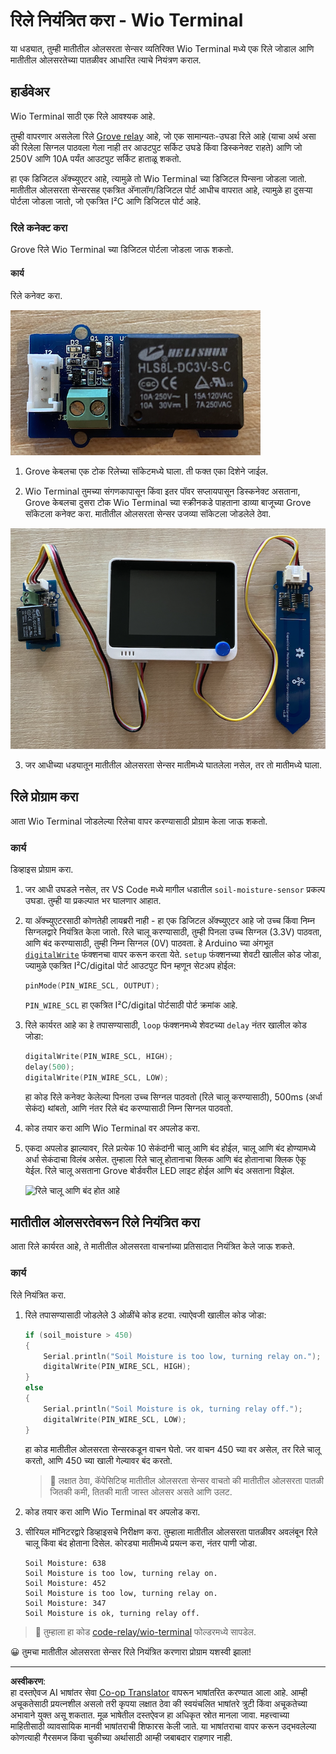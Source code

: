 <!--
CO_OP_TRANSLATOR_METADATA:
{
  "original_hash": "f3c5d8afa2ef6a0b425ef8ff20615cb4",
  "translation_date": "2025-08-27T11:21:45+00:00",
  "source_file": "2-farm/lessons/3-automated-plant-watering/wio-terminal-relay.md",
  "language_code": "mr"
}
-->
# रिले नियंत्रित करा - Wio Terminal

या धड्यात, तुम्ही मातीतील ओलसरता सेन्सर व्यतिरिक्त Wio Terminal मध्ये एक रिले जोडाल आणि मातीतील ओलसरतेच्या पातळीवर आधारित त्याचे नियंत्रण कराल.

## हार्डवेअर

Wio Terminal साठी एक रिले आवश्यक आहे.

तुम्ही वापरणार असलेला रिले [Grove relay](https://www.seeedstudio.com/Grove-Relay.html) आहे, जो एक सामान्यतः-उघडा रिले आहे (याचा अर्थ असा की रिलेला सिग्नल पाठवला गेला नाही तर आउटपुट सर्किट उघडे किंवा डिस्कनेक्ट राहते) आणि जो 250V आणि 10A पर्यंत आउटपुट सर्किट हाताळू शकतो.

हा एक डिजिटल अ‍ॅक्च्युएटर आहे, त्यामुळे तो Wio Terminal च्या डिजिटल पिन्सना जोडला जातो. मातीतील ओलसरता सेन्सरसह एकत्रित अ‍ॅनालॉग/डिजिटल पोर्ट आधीच वापरात आहे, त्यामुळे हा दुसऱ्या पोर्टला जोडला जातो, जो एकत्रित I²C आणि डिजिटल पोर्ट आहे.

### रिले कनेक्ट करा

Grove रिले Wio Terminal च्या डिजिटल पोर्टला जोडला जाऊ शकतो.

#### कार्य

रिले कनेक्ट करा.

![Grove रिले](../../../../../translated_images/grove-relay.d426958ca210fbd0fb7983d7edc069d46c73a8b0a099d94797bd756f7b6bb6be.mr.png)

1. Grove केबलचा एक टोक रिलेच्या सॉकेटमध्ये घाला. ती फक्त एका दिशेने जाईल.

2. Wio Terminal तुमच्या संगणकापासून किंवा इतर पॉवर सप्लायपासून डिस्कनेक्ट असताना, Grove केबलचा दुसरा टोक Wio Terminal च्या स्क्रीनकडे पाहताना डाव्या बाजूच्या Grove सॉकेटला कनेक्ट करा. मातीतील ओलसरता सेन्सर उजव्या सॉकेटला जोडलेले ठेवा.

![डाव्या सॉकेटला Grove रिले जोडलेले, आणि उजव्या सॉकेटला मातीतील ओलसरता सेन्सर जोडलेले](../../../../../translated_images/wio-relay-and-soil-moisture-sensor.ed722202d42babe0be5f4518cf13e8c2c81e8df21d37839266cbdb60cf30172d.mr.png)

3. जर आधीच्या धड्यातून मातीतील ओलसरता सेन्सर मातीमध्ये घातलेला नसेल, तर तो मातीमध्ये घाला.

## रिले प्रोग्राम करा

आता Wio Terminal जोडलेल्या रिलेचा वापर करण्यासाठी प्रोग्राम केला जाऊ शकतो.

### कार्य

डिव्हाइस प्रोग्राम करा.

1. जर आधी उघडले नसेल, तर VS Code मध्ये मागील धडातील `soil-moisture-sensor` प्रकल्प उघडा. तुम्ही या प्रकल्पात भर घालणार आहात.

2. या अ‍ॅक्च्युएटरसाठी कोणतेही लायब्ररी नाही - हा एक डिजिटल अ‍ॅक्च्युएटर आहे जो उच्च किंवा निम्न सिग्नलद्वारे नियंत्रित केला जातो. रिले चालू करण्यासाठी, तुम्ही पिनला उच्च सिग्नल (3.3V) पाठवता, आणि बंद करण्यासाठी, तुम्ही निम्न सिग्नल (0V) पाठवता. हे Arduino च्या अंगभूत [`digitalWrite`](https://www.arduino.cc/reference/en/language/functions/digital-io/digitalwrite/) फंक्शनचा वापर करून करता येते. `setup` फंक्शनच्या शेवटी खालील कोड जोडा, ज्यामुळे एकत्रित I²C/digital पोर्ट आउटपुट पिन म्हणून सेटअप होईल:

    ```cpp
    pinMode(PIN_WIRE_SCL, OUTPUT);
    ```

    `PIN_WIRE_SCL` हा एकत्रित I²C/digital पोर्टसाठी पोर्ट क्रमांक आहे.

3. रिले कार्यरत आहे का हे तपासण्यासाठी, `loop` फंक्शनमध्ये शेवटच्या `delay` नंतर खालील कोड जोडा:

    ```cpp
    digitalWrite(PIN_WIRE_SCL, HIGH);
    delay(500);
    digitalWrite(PIN_WIRE_SCL, LOW);
    ```

    हा कोड रिले कनेक्ट केलेल्या पिनला उच्च सिग्नल पाठवतो (रिले चालू करण्यासाठी), 500ms (अर्धा सेकंद) थांबतो, आणि नंतर रिले बंद करण्यासाठी निम्न सिग्नल पाठवतो.

4. कोड तयार करा आणि Wio Terminal वर अपलोड करा.

5. एकदा अपलोड झाल्यावर, रिले प्रत्येक 10 सेकंदांनी चालू आणि बंद होईल, चालू आणि बंद होण्यामध्ये अर्धा सेकंदाचा विलंब असेल. तुम्हाला रिले चालू होतानाचा क्लिक आणि बंद होतानाचा क्लिक ऐकू येईल. रिले चालू असताना Grove बोर्डवरील LED लाइट होईल आणि बंद असताना विझेल.

    ![रिले चालू आणि बंद होत आहे](../../../../../images/relay-turn-on-off.gif)

## मातीतील ओलसरतेवरून रिले नियंत्रित करा

आता रिले कार्यरत आहे, ते मातीतील ओलसरता वाचनांच्या प्रतिसादात नियंत्रित केले जाऊ शकते.

### कार्य

रिले नियंत्रित करा.

1. रिले तपासण्यासाठी जोडलेले 3 ओळींचे कोड हटवा. त्याऐवजी खालील कोड जोडा:

    ```cpp
    if (soil_moisture > 450)
    {
        Serial.println("Soil Moisture is too low, turning relay on.");
        digitalWrite(PIN_WIRE_SCL, HIGH);
    }
    else
    {
        Serial.println("Soil Moisture is ok, turning relay off.");
        digitalWrite(PIN_WIRE_SCL, LOW);
    }
    ```

    हा कोड मातीतील ओलसरता सेन्सरकडून वाचन घेतो. जर वाचन 450 च्या वर असेल, तर रिले चालू करतो, आणि 450 च्या खाली गेल्यावर बंद करतो.

    > 💁 लक्षात ठेवा, कॅपेसिटिव्ह मातीतील ओलसरता सेन्सर वाचतो की मातीतील ओलसरता पातळी जितकी कमी, तितकी माती जास्त ओलसर असते आणि उलट.

2. कोड तयार करा आणि Wio Terminal वर अपलोड करा.

3. सीरियल मॉनिटरद्वारे डिव्हाइसचे निरीक्षण करा. तुम्हाला मातीतील ओलसरता पातळीवर अवलंबून रिले चालू किंवा बंद होताना दिसेल. कोरड्या मातीमध्ये प्रयत्न करा, नंतर पाणी जोडा.

    ```output
    Soil Moisture: 638
    Soil Moisture is too low, turning relay on.
    Soil Moisture: 452
    Soil Moisture is too low, turning relay on.
    Soil Moisture: 347
    Soil Moisture is ok, turning relay off.
    ```

> 💁 तुम्हाला हा कोड [code-relay/wio-terminal](../../../../../2-farm/lessons/3-automated-plant-watering/code-relay/wio-terminal) फोल्डरमध्ये सापडेल.

😀 तुमचा मातीतील ओलसरता सेन्सर रिले नियंत्रित करणारा प्रोग्राम यशस्वी झाला!

---

**अस्वीकरण**:  
हा दस्तऐवज AI भाषांतर सेवा [Co-op Translator](https://github.com/Azure/co-op-translator) वापरून भाषांतरित करण्यात आला आहे. आम्ही अचूकतेसाठी प्रयत्नशील असलो तरी कृपया लक्षात ठेवा की स्वयंचलित भाषांतरे त्रुटी किंवा अचूकतेच्या अभावाने युक्त असू शकतात. मूळ भाषेतील दस्तऐवज हा अधिकृत स्रोत मानला जावा. महत्त्वाच्या माहितीसाठी व्यावसायिक मानवी भाषांतराची शिफारस केली जाते. या भाषांतराचा वापर करून उद्भवलेल्या कोणत्याही गैरसमज किंवा चुकीच्या अर्थासाठी आम्ही जबाबदार राहणार नाही.